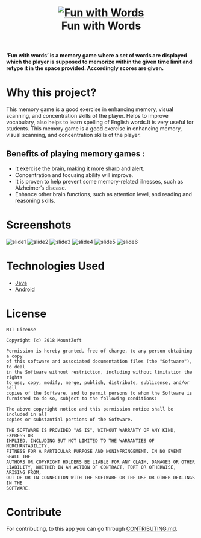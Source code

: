 <h1 align="center">
  <a href="https://play.google.com/store/apps/details?id=com.inc.mountzoft.funwithwords&hl=en"><img src="https://user-images.githubusercontent.com/20029287/43059401-dccab976-8e69-11e8-957a-1ef59389dbc6.png" alt="Fun with Words"></a>
  <br>
  Fun with Words
  <br>
  <br>
</h1>

<b>‘Fun with words’ is a memory game where a set of words are displayed which the player is supposed to
memorize within the given time limit and retype it in the space provided. Accordingly scores are given.</b>

# Why this project?
This memory game is a good exercise in enhancing memory, visual scanning, and concentration skills of the player.
Helps to improve vocabulary, also helps to learn spelling of English words.It is very useful for students. This memory game is a good exercise in enhancing memory, visual scanning, and concentration skills of the player.

Benefits of playing memory games :
-
- It exercise the brain, making it more sharp and alert.
- Concentration and focusing ability will improve.	
- It is proven to help prevent some memory-related
illnesses, such as Alzheimer’s disease.
- Enhance other brain functions, such as attention level, 
and reading and reasoning skills.

# Screenshots
![slide1](https://user-images.githubusercontent.com/20029287/43060802-0b269424-8e70-11e8-81a8-090f0fb331bf.png)
![slide2](https://user-images.githubusercontent.com/20029287/43060871-64707888-8e70-11e8-94ab-539d93b0442d.png)
![slide3](https://user-images.githubusercontent.com/20029287/43060955-bf86b7e6-8e70-11e8-9e3a-117373b032be.png)
![slide4](https://user-images.githubusercontent.com/20029287/43060873-6a7fb040-8e70-11e8-8f84-5ebf857722c7.png)
![slide5](https://user-images.githubusercontent.com/20029287/43060876-6d942bd0-8e70-11e8-87ff-d8e49ade78d2.png)
![slide6](https://user-images.githubusercontent.com/20029287/43060882-73e71e48-8e70-11e8-96ae-d36d68499f8a.png)

# Technologies Used
- [Java](https://en.wikipedia.org/wiki/Java_(programming_language))
- [Android](https://en.wikipedia.org/wiki/Android_(operating_system))

# License
```
MIT License

Copyright (c) 2018 MountZoft

Permission is hereby granted, free of charge, to any person obtaining a copy
of this software and associated documentation files (the "Software"), to deal
in the Software without restriction, including without limitation the rights
to use, copy, modify, merge, publish, distribute, sublicense, and/or sell
copies of the Software, and to permit persons to whom the Software is
furnished to do so, subject to the following conditions:

The above copyright notice and this permission notice shall be included in all
copies or substantial portions of the Software.

THE SOFTWARE IS PROVIDED "AS IS", WITHOUT WARRANTY OF ANY KIND, EXPRESS OR
IMPLIED, INCLUDING BUT NOT LIMITED TO THE WARRANTIES OF MERCHANTABILITY,
FITNESS FOR A PARTICULAR PURPOSE AND NONINFRINGEMENT. IN NO EVENT SHALL THE
AUTHORS OR COPYRIGHT HOLDERS BE LIABLE FOR ANY CLAIM, DAMAGES OR OTHER
LIABILITY, WHETHER IN AN ACTION OF CONTRACT, TORT OR OTHERWISE, ARISING FROM,
OUT OF OR IN CONNECTION WITH THE SOFTWARE OR THE USE OR OTHER DEALINGS IN THE
SOFTWARE.
```

# Contribute
For contributing, to this app you can go through [CONTRIBUTING.md](https://github.com/MountZoft/FunwithWords-Free/blob/master/CONTRIBUTING.md).

